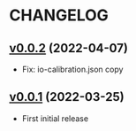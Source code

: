 # CHANGELOG
## [v0.0.2](https://github.com/NubeIO/bbb-py-rest/tree/v0.0.2) (2022-04-07)
- Fix: io-calibration.json copy

## [v0.0.1](https://github.com/NubeIO/bbb-py-rest/tree/v0.0.1) (2022-03-25)
- First initial release
